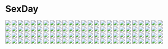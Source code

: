 # SexDay
![](https://konachan.com/image/2e2540ca7d04d8aeff5a620fcf5499ed/Konachan.com%20-%2039918%20animal_ears%20clouds%20horo%20landscape%20long_hair%20ookami_to_koushinryou%20orange_hair%20red_eyes%20scenic%20sky%20wolfgirl.jpg)
![](https://konachan.com/image/ef682833cbb4da3fdeefa34b124ee80b/Konachan.com%20-%20140721%20animal%20animal_ears%20blonde_hair%20blue_eyes%20brown_hair%20catgirl%20drink%20food%20foxgirl%20long_hair%20mask%20mouse%20original%20ryuuri_susuki%20sake%20skull%20tail.jpg)
![](https://konachan.com/image/55af48035f0614218aa703de1fd200e1/Konachan.com%20-%20154310%20braids%20hatsune_miku%20ia%20kagamine_rin%20kneehighs%20long_hair%20p0ckylo%20pantyhose%20school_uniform%20short_hair%20thighhighs%20vocaloid.jpg)
![](https://konachan.com/image/cf679c981f10e39e6eb2a200cba7ad66/Konachan.com%20-%20267675%20aqua_eyes%20barefoot%20blush%20bodysuit%20breasts%20demon%20drink%20fate_%28series%29%20hamadamiku01%20horns%20navel%20purple_hair%20sake%20short_hair%20spread_legs%20umbrella.jpg)
![](https://konachan.com/jpeg/293fbd95d68b688cfd4396b8b820841c/Konachan.com%20-%20259418%20anthropomorphism%20ass%20blood%20bondage%20brown_hair%20censored%20cum%20gag%20kantai_collection%20nopan%20panties%20penis%20ponytail%20pussy%20short_hair%20underwear%20utahane_w.jpg)
![](https://konachan.com/jpeg/f8beeed36dd76233cdada2d531cc41e1/Konachan.com%20-%20140085%202girls%20ass%20bed%20blue_hair%20blush%20bow%20braids%20brown_eyes%20censored%20choker%20game_cg%20gloves%20green_hair%20long_hair%20pussy%20red_eyes%20thighhighs%20wet%20wristwear.jpg)
![](https://konachan.com/jpeg/0d3ca64c9896dd6ab66d351f5e80f141/Konachan.com%20-%20139868%20breasts%20cleavage%20dress%20garter%20hijiri_byakuren%20long_hair%20panties%20purple_hair%20saburou_%28hgmg%29%20stockings%20touhou%20underwear%20yellow_eyes.jpg)
![](https://konachan.com/image/2b44ac3bae12a2fceaa792b70e4af37f/Konachan.com%20-%2022596%20archer%20artoria_pendragon_%28all%29%20emiya_shirou%20fate_%28series%29%20fate_stay_night%20male%20megami%20saber%20scan%20tohsaka_rin%20type-moon.jpg)
![](https://konachan.com/image/a10e985724b40240ecaf02446bd747cd/Konachan.com%20-%20295159%20camera%20clouds%20darling_in_the_franxx%20dress%20headdress%20jpeg_artifacts%20long_hair%20necklace%20nhan%20petals%20pink_hair%20sky%20wedding_attire%20zero_two.jpg)
![](https://konachan.com/jpeg/c13865273357305393a58d6e47bc2762/Konachan.com%20-%20235087%20barefoot%20bikini%20bow%20choker%20flat_chest%20girls_und_panzer%20gray_hair%20long_hair%20oyari_ashito%20ribbons%20shimada_arisu%20swim_ring%20swimsuit%20twintails%20water.jpg)
![](https://konachan.com/jpeg/ad1f2344ae40b7ec5bdc2c2dfdfd1c95/Konachan.com%20-%20237785%20aqua_eyes%20gradient%20horns%20kanna_kamui%20kobayashi-san_chi_no_maid_dragon%20loli%20long_hair%20ongyageum%20purple_hair%20tail%20thighhighs%20third-party_edit%20twintails.jpg)
![](https://konachan.com/jpeg/12a7f2ea77cf1afdb053b750f9a89a38/Konachan.com%20-%20268368%202girls%20ball%20bikini%20breasts%20cleavage%20clouds%20collar%20cropped%20fang%20green_eyes%20kuromiya%20long_hair%20navel%20original%20sky%20swimsuit%20tail%20waifu2x%20water%20wristwear.jpg)
![](https://konachan.com/jpeg/8a4da824b65cd4b13c2e0ceba88b550e/Konachan.com%20-%20141263%20bicolored_eyes%20blonde_hair%20blush%20boku_wa_tomodachi_ga_sukunai%20bunny%20close%20hasegawa_kobato%20headdress%20loli.jpg)
![](https://konachan.com/image/94e2ece81262a1cf1d9e278a51370d9b/Konachan.com%20-%2091705%20animal_ears%20bicolored_eyes%20blush%20catgirl%20loli%20marsha_ainsworth%20ninoko%20nopan%20open_shirt%20sacred_vampire%20short_hair%20tail%20thighhighs.jpg)
![](https://konachan.com/jpeg/753625b919ce995d1410410a5d886bd0/Konachan.com%20-%20286317%20anthropomorphism%20blush%20brown_hair%20flowers%20haruna_%28kancolle%29%20kantai_collection%20kyougoku_touya%20long_hair%20water%20yellow_eyes.jpg)
![](https://konachan.com/jpeg/d5bc69887c48075361a8f27a32e377ee/Konachan.com%20-%2039654%20anya_alstreim%20code_geass%20pink_hair.jpg)
![](https://konachan.com/jpeg/aac8df215a8ee02de912d60a950bd12a/Konachan.com%20-%20234373%20anchovy%20girls_und_panzer%20green_hair%20ikomochi%20long_hair%20pantyhose%20red_eyes%20school_uniform%20skirt%20tie%20twintails.jpg)
![](https://konachan.com/image/80e5e3101b5b6d5008b4335d85143382/Konachan.com%20-%20106116%20aqua_hair%20butterfly%20hatsune_miku%20long_hair%20twintails%20vocaloid%20yuuno_%28hack_y%29.jpg)
![](https://konachan.com/image/6ad906caec3faca69c86d6d0ddd24784/Konachan.com%20-%20196734%20bee_%28deadflow%29%20dragon%20fang%20food%20fruit%20gray_hair%20kuryuu_kohaku%20orange_eyes%20original%20pointed_ears%20shade%20tail%20twintails.jpg)
![](https://konachan.com/jpeg/4a31c24fa30246503b4d72c04313ce71/Konachan.com%20-%20273845%20black_hair%20blush%20breasts%20brown_hair%20gradient%20gray%20heart%20kiss%20long_hair%20male%20mimyo%20nude%20original%20ponytail%20sex%20short_hair.jpg)
![](https://konachan.com/jpeg/8b2c773c5a646fa23e78102eafe87b7c/Konachan.com%20-%20269339%202girls%20bandage%20bandaid%20blue_hair%20boots%20chain%20chibi%20gloves%20long_hair%20ponytail%20red_eyes%20sarashi%20sharlorc%20short_hair%20skirt%20thighhighs%20underwear%20waifu2x.jpg)
![](https://konachan.com/image/4455744c2b7abee9f93c40f36b494156/Konachan.com%20-%20202224%202girls%20black_hair%20brown_hair%20gloves%20headband%20long_hair%20original%20pantyhose%20pixiv_fantasia%20swd3e2.jpg)
![](https://konachan.com/image/ba89bc282d00e40401ad41fc77b0eccb/Konachan.com%20-%20264662%202girls%20animal%20black_hair%20braids%20breasts%20brown_eyes%20chitekkurin%20fish%20flowers%20long_hair%20original%20robot%20techgirl%20white_hair.jpg)
![](https://konachan.com/image/47622c42ec3eaae45bdeb65a46d1083e/Konachan.com%20-%2072056%20black_hair%20blonde_hair%20blood%20braids%20brown_hair%20durarara%21%21%20glasses%20orihara_izaya%20orihara_kururi%20orihara_mairu%20red_eyes%20red_hair%20short_hair%20skirt.jpg)
![](https://konachan.com/image/9e675f85b8fb2533e2af4298bbb9846b/Konachan.com%20-%2024485%20gun%20gunslinger_girl%20rico%20weapon.jpg)
![](https://konachan.com/image/8b16c9a794d74d3b0071b7b19f26d46f/Konachan.com%20-%2099555%20cecilia_alcott%20infinite_stratos.jpg)
![](https://konachan.com/image/b6ea9d3facb47fb5556c4d1992c8cd25/Konachan.com%20-%20104731%20komeiji_koishi%20komeiji_satori%20kuroge%20touhou.jpg)
![](https://konachan.com/image/16e7c0691198c8c7979438d183a8b0cb/Konachan.com%20-%2093460%20sound_horizon.jpg)
![](https://konachan.com/image/58c809c13b6063507f4f26d8337f840d/Konachan.com%20-%2016266%20basilisk.jpg)
![](https://konachan.com/jpeg/f9d1e24c3075a8f34a4da0d243db3337/Konachan.com%20-%20216565%20aliasing%20allen.n%20animal_ears%20bicolored_eyes%20boots%20dress%20gray_hair%20hoodie%20original%20short_hair%20sword%20tail%20techgirl%20thighhighs%20weapon%20zettai_ryouiki.jpg)
![](https://konachan.com/jpeg/a98237f677e36ecbc2c80999f0aa706a/Konachan.com%20-%20101270%20animal_ears%20apple%20araragi_yuuichi%20breasts%20food%20fruit%20horo%20nipples%20nude%20ookami_to_koushinryou%20tail.jpg)
![](https://konachan.com/jpeg/78521c9416a3fb5a3d8523f6e8a67a20/Konachan.com%20-%20282816%20blonde_hair%20flandre_scarlet%20hat%20hyurasan%20red_eyes%20short_hair%20touhou%20vampire%20white%20wings.jpg)
![](https://konachan.com/image/c649e5592ee2b55b2f889472cade8b62/Konachan.com%20-%2092144%20aiyoku_no_eustia%20bekkankou%20brown_hair%20fione_silvaria%20long_hair%20ribbons%20sword%20weapon.jpg)
![](https://konachan.com/image/11edc51a737fd726f73e0a5f9e48aca8/Konachan.com%20-%20253893%202girls%20aliasing%20blue_eyes%20blue_hair%20breasts%20fuugetsu_makoto%20maid%20pink_hair%20ram_%28re%3Azero%29%20red_eyes%20rem_%28re%3Azero%29%20short_hair%20square_enix%20twins.jpg)
![](https://konachan.com/image/e123bb741027c2b451b764678185800d/Konachan.com%20-%2033650%20suzumiya_haruhi_no_yuutsu%20tsuruya%20uni.jpg)
![](https://konachan.com/jpeg/9a01e3ea1c8ddb3cd1e43b2f2eb5fa4f/Konachan.com%20-%20284143%20animal_ears%20blush%20bow%20catgirl%20couch%20cropped%20futaba_miwa%20gloves%20gray_hair%20long_hair%20navel%20original%20panties%20scan%20tail%20thighhighs%20underwear.jpg)
![](https://konachan.com/image/b57a844d121b703a86a16a6bf4217261/Konachan.com%20-%20249263%20animal%20bikini%20bird%20boots%20breasts%20camera%20car%20cleavage%20gloves%20goggles%20headband%20leaves%20male%20paper%20shorts%20spear%20swimsuit%20tree%20turtle%20vocaloid%20water%20weapon.jpg)
![](https://konachan.com/image/5d72b9b153286cdde9ea941e9848acdc/Konachan.com%20-%2010902%20ass%20barefoot%20book%20chibi%20couch%20dress%20loli%20summer_dress%20tagme.jpg)
![](https://konachan.com/image/c56059e5dfc708b5f3ada7900c73891b/Konachan.com%20-%20103323%202girls%20akemi_homura%20dress%20kaname_madoka%20mahou_shoujo_madoka_magica%20pink_hair%20ultimate_madoka%20wings.jpg)
![](https://konachan.com/image/ba7e1eff18c1a0a8e25fafbe53af5397/Konachan.com%20-%20116866%20aqua_eyes%20aqua_hair%20guitar%20hatsune_miku%20headphones%20instrument%20vocaloid%20yuuki_kira.jpg)
![](https://konachan.com/jpeg/29196e512e4493b3f533f7d15fd3cf0a/Konachan.com%20-%20183935%20idun%26idunna%20puzzle_%26_dragons%20yamaneko.jpg)
![](https://konachan.com/image/e0942bd23cdf31fac1d6ba5b8e2dfe2b/Konachan.com%20-%20156560%20animal%20cat%20dress%20monono%20original%20scenic.jpg)
![](https://konachan.com/image/beb12548e0061efb49e45feeaf617097/Konachan.com%20-%20214086%20aliasing%20animal_ears%20bow%20brown_eyes%20foxgirl%20headdress%20japanese_clothes%20lolita_fashion%20long_hair%20nagitoki%20original%20ponytail%20white_hair%20yukata.jpg)
![](https://konachan.com/image/60b88dec2fbf094c67da584c790ccfea/Konachan.com%20-%20103917%20aqua_hair%20hatsune_miku%20sola7764%20twintails%20vocaloid%20zoom_layer.jpg)
![](https://konachan.com/image/5b97133ee8271ae91113da5c6144fb8a/Konachan.com%20-%20162050%20all_male%20levi_ackerman%20male%20shingeki_no_kyojin%20yuna_%28rutera%29.jpg)
![](https://konachan.com/image/d1c0d131b85ece594ffa854cecd61eda/Konachan.com%20-%20230549%20bastien_grivet%20dark%20dress%20long_hair%20original%20signed%20silhouette.jpg)
![](https://konachan.com/jpeg/ac235a31c19f40b53001994d19154746/Konachan.com%20-%20258757%20forever_7th_capital%20hatsune_miku%20long_hair%20twintails%20verus%20vocaloid.jpg)
![](https://konachan.com/image/1c1576d995727e6493b82e2391dc0754/Konachan.com%20-%2011271%20tagme.jpg)
![](https://konachan.com/jpeg/9281442834276b8340be2acb66c2fe22/Konachan.com%20-%2089726%20brown_hair%20game_cg%20hanamiya_nagisa%20kuroya_shinobu%20school_uniform%20trumple%20ushinawareta_mirai_wo_motomete.jpg)
![](https://konachan.com/jpeg/f298a481e7afb7fcf9bf6dc85b8b0ed5/Konachan.com%20-%20213984%20breasts%20cleavage%20dress%20mutou_kurihito%20sky_world%20tagme_%28character%29%20thighhighs%20wedding_attire.jpg)
![](https://konachan.com/image/ad9e0d7d400607a65b471626bfb943f5/Konachan.com%20-%2012990%20alvis_hamilton%20claus_valca%20last_exile%20lavie_head.jpg)
![](https://konachan.com/image/e4b470f5f8797b72f8a455ba84f27510/Konachan.com%20-%209535%20blue%20marie_pandragon%20mechagirl%20taka_tony%20tempest%20wings.jpg)
![](https://konachan.com/image/8461155e7d28bea6934992be02380ed6/Konachan.com%20-%20213371%20cameltoe%20caren_hortensia%20fate_hollow_ataraxia%20fate_%28series%29%20fate_stay_night%20hat%20long_hair%20pantyhose%20white_hair%20ycco_%28estrella%29%20yellow_eyes.jpg)
![](https://konachan.com/image/8a89f1646943125c914e0be27125fbb4/Konachan.com%20-%20122480%20achiki%20blood%20gasai_yuno%20mirai_nikki%20pink_hair%20red_eyes%20weapon%20white.jpg)
![](https://konachan.com/image/44729bb0da109fe0e0276e7ad0126e94/Konachan.com%20-%2011503%20barefoot%20card_of_destiny%20collar%20dress%20gray_eyes%20gray_hair%20headdress%20long_hair%20white.jpg)
![](https://konachan.com/jpeg/3673ebca07ab9b448c06d17d848ba0f3/Konachan.com%20-%20251285%20blue_eyes%20breasts%20cleavage%20gray_hair%20imouto_sae_ireba_ii.%20kani_nayuta%20kantoku%20kneehighs%20long_hair%20microphone%20ponytail%20skirt%20third-party_edit%20wink.jpg)
![](https://konachan.com/jpeg/3d06b844126efeaf2f0f8c666c2d8ada/Konachan.com%20-%20113471%20akaikitsune%20blonde_hair%20dress%20fan%20hat%20moon%20tagme%20touhou%20watatsuki_no_toyohime%20water.jpg)
![](https://konachan.com/jpeg/1e1f00566e9cf782fbee29908fde653d/Konachan.com%20-%20292834%20blush%20braids%20brown_eyes%20dress%20fang%20gloves%20green_eyes%20halloween%20idolmaster%20long_hair%20nys%20pantyhose%20ponytail%20purple_hair%20short_hair%20twintails%20vampire.jpg)
![](https://konachan.com/image/1c60a792c96d9557c3d87c6fc157a49d/Konachan.com%20-%20206965%20animal%20cat%20clouds%20grass%20guweiz%20original%20paper%20scarf%20scenic%20shade%20sky%20tree%20water.jpg)
![](https://konachan.com/image/3fecca738acd0fcdab8851a8dd1a8297/Konachan.com%20-%20175850%20black_hair%20brown_hair%20card_captor_sakura%20daidouji_tomoyo%20green_eyes%20kinomoto_sakura%20moonknives%20purple_eyes%20school_uniform.jpg)
![](https://konachan.com/jpeg/13dcf7c9f8ad2db9e29f7a5ede148592/Konachan.com%20-%20136887%20barefoot%20black_hair%20blood%20boots%20dress%20green_hair%20group%20headband%20long_hair%20mask%20red_eyes%20ribbons%20short_hair%20shorts%20skirt%20twintails%20vocaloid%20wink%20yunco.jpg)
![](https://konachan.com/image/5fccc9db2e2243b73f5b56a7e8a75c5e/Konachan.com%20-%20139152%20catbell%20headphones%20tagme.jpg)
![](https://konachan.com/jpeg/2e86384c345ed28550696eadee985aac/Konachan.com%20-%20292488%20anthropomorphism%20armor%20azur_lane%20breasts%20brown_hair%20clouds%20cropped%20gloves%20ikomochi%20long_hair%20pantyhose%20red_eyes%20saint-louis_%28azur_lane%29%20skirt%20sky.jpg)
![](https://konachan.com/image/1f2d72515edaa261a46c50c1e9645131/Konachan.com%20-%20150326%20ass%20blush%20cameltoe%20idolmaster%20imai_kana%20jpeg_artifacts%20mimura_kanako%20panties%20pantyhose%20school_uniform%20skirt%20tagme%20underboob%20underwear%20upskirt.jpg)
![](https://konachan.com/image/5ba93b415dda3cff66bf1f659aeb1c39/Konachan.com%20-%20227050%20armor%20autumn%20brown_hair%20clouds%20dragon%20drink%20fan%20horns%20japanese_clothes%20kimono%20leaves%20original%20samurai%20sa%27yuki%20sky%20tree%20water%20wings.jpg)
![](https://konachan.com/image/d9ea94c56688a1375be9b865174b99b6/Konachan.com%20-%2056157%20momioka_risa%20to_love_ru%20white.jpg)
![](https://konachan.com/jpeg/abc07905efb7a4176b8a6dae6d659295/Konachan.com%20-%20204779%20animal_ears%20au_ra%20brown_eyes%20brown_hair%20catgirl%20dark_skin%20gradient%20hat%20horns%20hyur%20long_hair%20miqo%27te%20pink_hair%20purple_eyes%20tail%20white_hair%20witch_hat.jpg)
![](https://konachan.com/image/a3a807fcce2e8c28a10d79f575f67616/Konachan.com%20-%20166978%20animal%20cat%20flowers%20green_eyes%20green_hair%20hatsune_miku%20kaio_%28watagami%29%20long_hair%20thighhighs%20twintails%20vocaloid.jpg)
![](https://konachan.com/jpeg/c3bb28ab4abd3150dfac8dcb9712d44d/Konachan.com%20-%20226493%20animal_ears%20ass%20blue_eyes%20bodysuit%20breasts%20catgirl%20houtengeki%20no_bra%20original%20pantyhose%20short_hair%20sideboob%20tail%20waifu2x%20white_hair%20wristwear.jpg)
![](https://konachan.com/image/b79056f217eae7f6cbbfd27f9c2d5efe/Konachan.com%20-%20110681%20hoshii_miki%20idolmaster%20minase_iori%20minazuki_randoseru.jpg)
![](https://konachan.com/image/54bd1dc79905e8115b507f2d97bd9855/Konachan.com%20-%20130056%202girls%20dress%20flowers%20gumi%20ribbons%20short_hair%20sonika%20uprightleftdownchuchuchu%20vocaloid.jpg)
![](https://konachan.com/image/5af7e6899f3d7380df53564d3b76eefd/Konachan.com%20-%20221533%202girls%20ia%20liyou-ryon%20magic%20scythe%20vocaloid%20weapon%20wings%20yowane_haku.jpg)
![](https://konachan.com/image/54f6f89a03363cc6ba4feb2da2966006/Konachan.com%20-%2040318%20ayase_yue%20bell%20kagurazaka_asuna%20konoe_konoka%20mahou_sensei_negima%20miyazaki_nodoka%20sakurazaki_setsuna%20saotome_haruna%20swimsuit%20twintails.jpg)
![](https://konachan.com/image/40d7c7587435bb3c906c70440cfa786e/Konachan.com%20-%20209097%20aqua_eyes%20crown%20dress%20heart%20long_hair%20no_bra%20ogami_kazuki%20sennen_sensou_aigis%20sybilla%20twintails.jpg)
![](https://konachan.com/image/42c906b194e4f95b2acae4e05cb416b3/Konachan.com%20-%20137243%20cameltoe%20glasses%20ilolamai%20long_hair%20moon%20school_uniform%20tagme%20underwear%20vampire.jpg)
![](https://konachan.com/jpeg/34e31f4e7f4bb19ed98da233ac380e81/Konachan.com%20-%20177536%20black_hair%20blush%20bra%20brown_eyes%20erect_nipples%20kotegawa_yui%20long_hair%20navel%20panties%20phone%20to_love_ru%20to_love_ru_darkness%20underwear%20white.jpg)
![](https://konachan.com/image/91c50c11bd6c9efb9e01104e074ccf38/Konachan.com%20-%2088653%20all_male%20close%20kaito%20male%20vocaloid.jpg)
![](https://konachan.com/image/d98897e1bf614736ea1346b0ff960b10/Konachan.com%20-%2090204%20artoria_pendragon_%28all%29%20fate_%28series%29%20fate_stay_night%20maid%20matou_sakura%20rider%20saber%20tagme%20tohsaka_rin.jpg)
![](https://konachan.com/jpeg/30ad98f26ed31741bc4ff5561b282a37/Konachan.com%20-%209666%20suzumiya_haruhi%20suzumiya_haruhi_no_yuutsu.jpg)
![](https://konachan.com/jpeg/94a9ba951be4e609235de5c9c8fa6996/Konachan.com%20-%20249740%20blonde_hair%20blush%20book%20breasts%20dandelion%20game_cg%20nipples%20panties%20pantyhose%20pussy%20spread_legs%20spread_pussy%20torn_clothes%20uncensored%20underwear.jpg)
![](https://konachan.com/image/27f37ecbee1488f83554f14b57be0b20/Konachan.com%20-%20275822%20ass%20bondage%20bow%20breasts%20cape%20christmas%20clouds%20demon%20gag%20garter%20gloves%20hayanpool%20horns%20long_hair%20moon%20panties%20skirt%20sky%20snow%20tattoo%20underwear.jpg)
![](https://konachan.com/jpeg/b65b36ee7fffae5380f72c048c725f43/Konachan.com%20-%20267148%20animal%20bird%20blush%20bow%20breasts%20brown_hair%20cleavage%20couch%20crown%20kokkeina_budou%20long_hair%20minami_kotori%20open_shirt%20pajamas%20ponytail%20socks%20yellow_eyes.jpg)
![](https://konachan.com/image/595b65c496873dfe6d87b53c2b92a854/Konachan.com%20-%20249220%20aqua_eyes%20blonde_hair%20green_hair%20group%20hatsune_miku%20kagamine_len%20long_hair%20male%20navel%20pink_hair%20short_hair%20shorts%20skirt%20thighhighs%20twintails%20vocaloid.jpg)
![](https://konachan.com/jpeg/f5709a69d3bb19e1e62ecbf85a9e4514/Konachan.com%20-%2076955%20angel_beats%21%20kirino_kasumu%20tachibana_kanade.jpg)
![](https://konachan.com/image/b299feae84f31b961c670e52efa1eecf/Konachan.com%20-%20118390%20fuyugasumi%20glasses%20gun%20hatsune_miku%20navel%20vocaloid%20weapon%20white.jpg)
![](https://konachan.com/image/10e9cbc01bb352b28dd32ad68b4c8b70/Konachan.com%20-%20281332%20aliasing%20animal_ears%20anthropomorphism%20bikini%20catgirl%20girls_frontline%20glasses%20gray_hair%20kimuwaipu%20short_hair%20swimsuit%20tail%20yellow_eyes.jpg)
![](https://konachan.com/jpeg/6f7b568d642af6e98d83537e0b33fe49/Konachan.com%20-%20268989%20ass%20cameltoe%20couch%20dress%20fate_grand_order%20fate_%28series%29%20kawanakajima%20long_hair%20pantyhose%20purple_hair%20red_eyes%20scathach_%28fate_grand_order%29.jpg)
![](https://konachan.com/jpeg/f3fb73fa1ded1573fbefec6d7a070312/Konachan.com%20-%20172700%20banchii%20blue_eyes%20blue_hair%20blush%20food%20group%20headband%20pantyhose%20pink_hair%20pocky%20ponytail%20red_eyes%20red_hair%20shoujo_ai%20skirt%20tears%20twintails%20wink.jpg)
![](https://konachan.com/image/c94313f22f69b0cc9d5d78e917c3dcc4/Konachan.com%20-%20157745%20amemiya_ruki%20bow%20brown_hair%20dress%20hakurei_reimu%20japanese_clothes%20long_hair%20miko%20touhou%20yellow_eyes.jpg)
![](https://konachan.com/image/98180413bb1c364f7248989793bdee93/Konachan.com%20-%2019286%20jpeg_artifacts%20loli%20majokko_a_la_mode%20mariemaia_glory.jpg)
![](https://konachan.com/jpeg/75269f038ba0fb00fb0e1e3897150d30/Konachan.com%20-%20103545%20blonde_hair%20dress%20flowers%20gosick%20goth-loli%20green_eyes%20lolita_fashion%20long_hair%20machinosuke%20victorique_de_broix.jpg)
![](https://konachan.com/jpeg/7f7a950d69592313f2848a5f8dd08c76/Konachan.com%20-%20272054%20bandaid%20barefoot%20brown_hair%20jpeg_artifacts%20loli%20original%20panties%20ponytail%20rustle%20short_hair%20shorts%20spread_legs%20tan_lines%20teddy_bear%20underwear.jpg)
![](https://konachan.com/jpeg/deee4a11669afc1e6fd557888bf9172e/Konachan.com%20-%20252295%20houjuu_nue%20ryosios%20touhou.jpg)
![](https://konachan.com/jpeg/fdf3c9c480733167f515c36a1a50de3c/Konachan.com%20-%20253091%20bandage%20bell%20blush%20flat_chest%20gloves%20green_eyes%20loli%20long_hair%20navel%20red_eyes%20ribbons%20scar%20shirosuzu%20short_hair%20thighhighs%20waifu2x%20white_hair.jpg)
![](https://konachan.com/jpeg/57742e203e7f2babdefe71ad5965e92b/Konachan.com%20-%20307158%20aliasing%20ass%20blonde_hair%20blush%20bra%20breasts%20green_eyes%20nipples%20open_shirt%20original%20penis%20phone%20pussy%20sex%20shirt%20takio_%28kani_sama%29%20uncensored%20underwear.jpg)
![](https://konachan.com/image/9919595a834f3245336bedb4a02d3224/Konachan.com%20-%20234885%20anthropomorphism%20blush%20braids%20cameltoe%20green_eyes%20green_hair%20ipuusan_%28pestxsan%29%20kantai_collection%20long_hair%20panties%20pantyhose%20school_uniform%20underwear.jpg)
![](https://konachan.com/image/c81df34d3be62ad797933e365b833d00/Konachan.com%20-%20207387%20abmayo%20ass%20barefoot%20beach%20bikini%20cameltoe%20purple_hair%20swimsuit%20topless%20vocaloid%20voiceroid%20yuzuki_yukari.jpg)
![](https://konachan.com/jpeg/2d2b023c195e0a72a6e0c9e4a28dc083/Konachan.com%20-%20193060%20ao_no_kanata_no_four_rhythm%20game_cg%20polychromatic%20sprite%20suzumori%20yuuki_itsuka.jpg)
![](https://konachan.com/jpeg/1f129438e5d4fed720ddd0249a9850bb/Konachan.com%20-%20175729%20blonde_hair%20japanese_clothes%20kimono%20magicalic_sky_high%20mikagami_mamizu%20pointed_ears%20purple_eyes%20saraira%20whirlpool.jpg)
![](https://konachan.com/image/0204a9a664f6c623de9c9504fc4dbc17/Konachan.com%20-%2023328%20mahoromatic.jpg)
